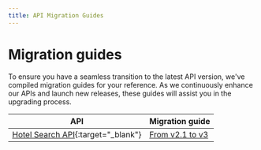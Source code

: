 ```yaml
---
title: API Migration Guides
---
```


# Migration guides

To ensure you have a seamless transition to the latest API version, we've compiled migration guides for your reference. As we continuously enhance our APIs and launch new releases, these guides will assist you in the upgrading process.

| **API**      | **Migration guide** |
| ----------- | ----------- | 
| [Hotel Search API](https://developers.amadeus.com/self-service/category/hotel/api-doc/hotel-search){:target="\_blank"} | [From v2.1 to v3](./hotel-search.md) |
